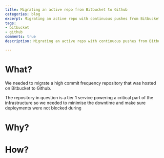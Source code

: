 ```yaml
---
title: Migrating an active repo from Bitbucket to Github
categories: blog
excerpt: Migrating an active repo with continuous pushes from Bitbucket to Github
tags:
- bitbucket
- github
comments: true
description: Migrating an active repo with continuous pushes from Bitbucket to Github

---
```

# What?

We needed to migrate a high commit frequency repository that was hosted on Bitbucket to Github. 

The repository in question is a tier 1 service powering a critical part of the infrastructure so we needed to minimise the downtime and make sure deployments were not blocked during 

# Why?

# How?